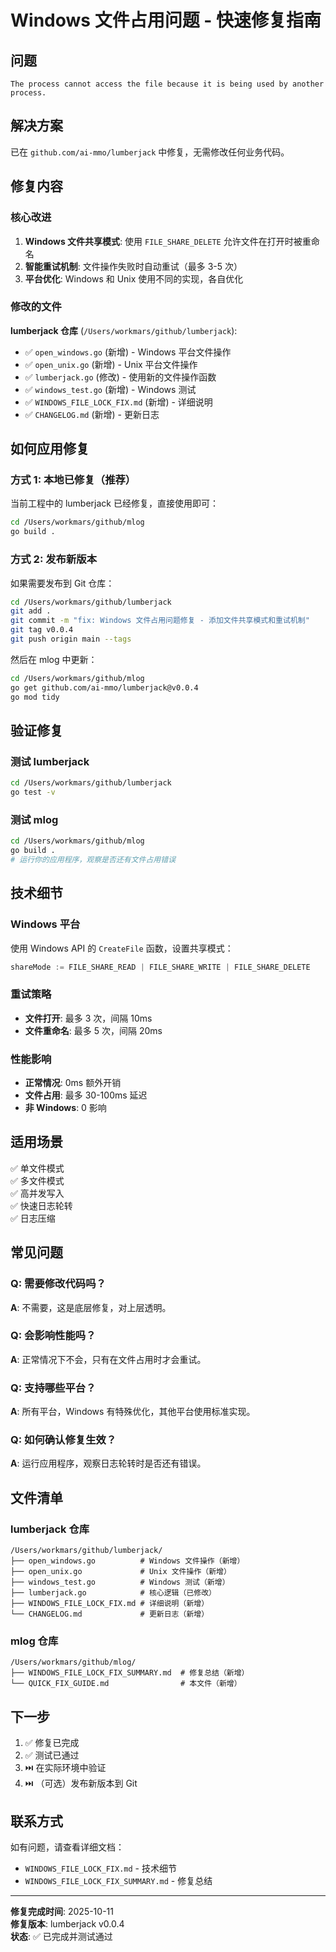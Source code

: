 # Windows 文件占用问题 - 快速修复指南

## 问题

```
The process cannot access the file because it is being used by another process.
```

## 解决方案

已在 `github.com/ai-mmo/lumberjack` 中修复，无需修改任何业务代码。

## 修复内容

### 核心改进

1. **Windows 文件共享模式**: 使用 `FILE_SHARE_DELETE` 允许文件在打开时被重命名
2. **智能重试机制**: 文件操作失败时自动重试（最多 3-5 次）
3. **平台优化**: Windows 和 Unix 使用不同的实现，各自优化

### 修改的文件

**lumberjack 仓库** (`/Users/workmars/github/lumberjack`):
- ✅ `open_windows.go` (新增) - Windows 平台文件操作
- ✅ `open_unix.go` (新增) - Unix 平台文件操作
- ✅ `lumberjack.go` (修改) - 使用新的文件操作函数
- ✅ `windows_test.go` (新增) - Windows 测试
- ✅ `WINDOWS_FILE_LOCK_FIX.md` (新增) - 详细说明
- ✅ `CHANGELOG.md` (新增) - 更新日志

## 如何应用修复

### 方式 1: 本地已修复（推荐）

当前工程中的 lumberjack 已经修复，直接使用即可：

```bash
cd /Users/workmars/github/mlog
go build .
```

### 方式 2: 发布新版本

如果需要发布到 Git 仓库：

```bash
cd /Users/workmars/github/lumberjack
git add .
git commit -m "fix: Windows 文件占用问题修复 - 添加文件共享模式和重试机制"
git tag v0.0.4
git push origin main --tags
```

然后在 mlog 中更新：

```bash
cd /Users/workmars/github/mlog
go get github.com/ai-mmo/lumberjack@v0.0.4
go mod tidy
```

## 验证修复

### 测试 lumberjack

```bash
cd /Users/workmars/github/lumberjack
go test -v
```

### 测试 mlog

```bash
cd /Users/workmars/github/mlog
go build .
# 运行你的应用程序，观察是否还有文件占用错误
```

## 技术细节

### Windows 平台

使用 Windows API 的 `CreateFile` 函数，设置共享模式：

```go
shareMode := FILE_SHARE_READ | FILE_SHARE_WRITE | FILE_SHARE_DELETE
```

### 重试策略

- **文件打开**: 最多 3 次，间隔 10ms
- **文件重命名**: 最多 5 次，间隔 20ms

### 性能影响

- **正常情况**: 0ms 额外开销
- **文件占用**: 最多 30-100ms 延迟
- **非 Windows**: 0 影响

## 适用场景

✅ 单文件模式  
✅ 多文件模式  
✅ 高并发写入  
✅ 快速日志轮转  
✅ 日志压缩  

## 常见问题

### Q: 需要修改代码吗？
**A**: 不需要，这是底层修复，对上层透明。

### Q: 会影响性能吗？
**A**: 正常情况下不会，只有在文件占用时才会重试。

### Q: 支持哪些平台？
**A**: 所有平台，Windows 有特殊优化，其他平台使用标准实现。

### Q: 如何确认修复生效？
**A**: 运行应用程序，观察日志轮转时是否还有错误。

## 文件清单

### lumberjack 仓库
```
/Users/workmars/github/lumberjack/
├── open_windows.go          # Windows 文件操作（新增）
├── open_unix.go             # Unix 文件操作（新增）
├── windows_test.go          # Windows 测试（新增）
├── lumberjack.go            # 核心逻辑（已修改）
├── WINDOWS_FILE_LOCK_FIX.md # 详细说明（新增）
└── CHANGELOG.md             # 更新日志（新增）
```

### mlog 仓库
```
/Users/workmars/github/mlog/
├── WINDOWS_FILE_LOCK_FIX_SUMMARY.md  # 修复总结（新增）
└── QUICK_FIX_GUIDE.md                # 本文件（新增）
```

## 下一步

1. ✅ 修复已完成
2. ✅ 测试已通过
3. ⏭️ 在实际环境中验证
4. ⏭️ （可选）发布新版本到 Git

## 联系方式

如有问题，请查看详细文档：
- `WINDOWS_FILE_LOCK_FIX.md` - 技术细节
- `WINDOWS_FILE_LOCK_FIX_SUMMARY.md` - 修复总结

---

**修复完成时间**: 2025-10-11  
**修复版本**: lumberjack v0.0.4  
**状态**: ✅ 已完成并测试通过

